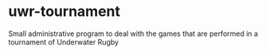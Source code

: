 uwr-tournament
==============

Small administrative program to deal with the games that are performed in a tournament of Underwater Rugby
